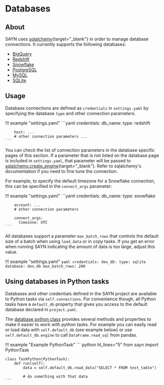 # Databases

## About

SAYN uses [sqlalchemy](https://www.sqlalchemy.org/){target="\_blank"} in order to manage database connections.
It currently supports the following databases:

* [BigQuery](bigquery.md)
* [Redshift](redshift.md)
* [Snowflake](snowflake.md)
* [PostgreSQL](postgresql.md)
* [MySQL](mysql.md)
* [SQLite](sqlite.md)

## Usage

Database connections are defined as `credentials` in `settings.yaml` by specifying the database
`type` and other connection parameters.

!!! example "settings.yaml"
    ```yaml
    credentials:
      db_name:
        type: redshift

        host: ...
        # other connection parameters ...
    ```

You can check the list of connection parameters in the database specific pages of this section.
If a parameter that is not listed on the database page is included in `settings.yaml`, that parameter
will be passed to [sqlalchemy.create_engine](https://docs.sqlalchemy.org/en/13/core/engines.html#sqlalchemy.create_engine){target="\_blank"}.
Refer to sqlalchemy's documentation if you need to fine tune the connection.

For example, to specify the default timezone for a Snowflake connection, this can be
specified in the `connect_args` parameter:

!!! example "settings.yaml"
    ```yaml
    credentials:
      db_name:
        type: snowflake

        account: ...
        # other connection parameters

        connect_args:
          timezone: UTC
    ```

All databases support a parameter `max_batch_rows` that controls the default size of a batch
when using `load_data` or in copy tasks. If you get an error when running SAYN indicating the
amount of data is too large, adjust this value.

!!! example "settings.yaml"
    ```yaml
    credentials:
      dev_db:
        type: sqlite
        database: dev.db
        max_batch_rows: 200
    ```

## Using databases in Python tasks

Databases and other credentials defined in the SAYN project are available to Python tasks via
`self.connections`. For convenience though, all Python tasks have a `default_db` property that
gives you access to the default database declared in `project.yaml`.

The [database python class](../api/database.md) provides several methods and properties to make it
easier to work with python tasks. For example you can easily read or load data with `self.default_db` (see example below) or use `self.default_db.engine` to call `DataFrame.read_sql` from pandas.

!!! example "Example PythonTask"
    ``` python hl_lines="5"
    from sayn import PythonTask

    class TaskPython(PythonTask):
        def run(self):
            data = self.default_db.read_data("SELECT * FROM test_table")

            # do something with that data
    ```

